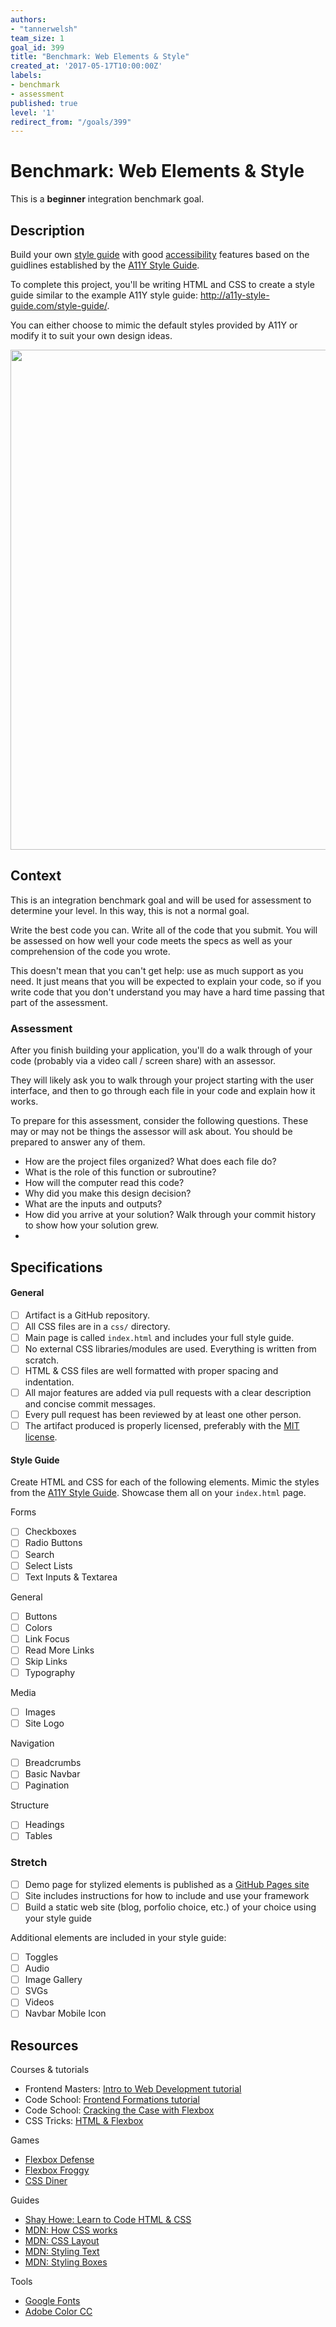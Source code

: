 ```yaml
---
authors:
- "tannerwelsh"
team_size: 1
goal_id: 399
title: "Benchmark: Web Elements & Style"
created_at: '2017-05-17T10:00:00Z'
labels:
- benchmark
- assessment
published: true
level: '1'
redirect_from: "/goals/399"
---
```


# Benchmark: Web Elements & Style

This is a **beginner** integration benchmark goal.

## Description

Build your own [style guide][wiki-style-guide] with good [accessibility][wiki-web-accessibility] features based on the guidlines established by the [A11Y Style Guide](http://a11y-style-guide.com/).

To complete this project, you'll be writing HTML and CSS to create a style guide similar to the example A11Y style guide: http://a11y-style-guide.com/style-guide/.

You can either choose to mimic the default styles provided by A11Y or modify it to suit your own design ideas.

<img src="https://cloud.githubusercontent.com/assets/709100/25558362/f040e72a-2cd9-11e7-98fc-393b2776ae45.png" width="800" />

## Context

This is an integration benchmark goal and will be used for assessment to determine your level. In this way, this is not a normal goal.

Write the best code you can. Write all of the code that you submit. You will be assessed on how well your code meets the specs as well as your comprehension of the code you wrote.

This doesn't mean that you can't get help: use as much support as you need. It just means that you will be expected to explain your code, so if you write code that you don't understand you may have a hard time passing that part of the assessment.

### Assessment

After you finish building your application, you'll do a walk through of your code (probably via a video call / screen share) with an assessor.

They will likely ask you to walk through your project starting with the user interface, and then to go through each file in your code and explain how it works.

To prepare for this assessment, consider the following questions. These may or may not be things the assessor will ask about. You should be prepared to answer any of them.

- How are the project files organized? What does each file do?
- What is the role of this function or subroutine?
- How will the computer read this code?
- Why did you make this design decision?
- What are the inputs and outputs?
- How did you arrive at your solution? Walk through your commit history to show how your solution grew.
- 
## Specifications

#### General

- [ ] Artifact is a GitHub repository.
- [ ] All CSS files are in a `css/` directory.
- [ ] Main page is called `index.html` and includes your full style guide.
- [ ] No external CSS libraries/modules are used. Everything is written from scratch.
- [ ] HTML & CSS files are well formatted with proper spacing and indentation.
- [ ] All major features are added via pull requests with a clear description and concise commit messages.
- [ ] Every pull request has been reviewed by at least one other person.
- [ ] The artifact produced is properly licensed, preferably with the [MIT license](https://opensource.org/licenses/MIT).

#### Style Guide

Create HTML and CSS for each of the following elements. Mimic the styles from the [A11Y Style Guide][a11y-style-guide]. Showcase them all on your `index.html` page.

Forms
- [ ] Checkboxes
- [ ] Radio Buttons
- [ ] Search
- [ ] Select Lists
- [ ] Text Inputs & Textarea

General
- [ ] Buttons
- [ ] Colors
- [ ] Link Focus
- [ ] Read More Links
- [ ] Skip Links
- [ ] Typography

Media
- [ ] Images
- [ ] Site Logo

Navigation
- [ ] Breadcrumbs
- [ ] Basic Navbar
- [ ] Pagination

Structure
- [ ] Headings
- [ ] Tables

### Stretch

- [ ] Demo page for stylized elements is published as a [GitHub Pages site](https://pages.github.com/)
- [ ] Site includes instructions for how to include and use your framework
- [ ] Build a static web site (blog, porfolio choice, etc.) of your choice using your style guide

Additional elements are included in your style guide:
- [ ] Toggles
- [ ] Audio
- [ ] Image Gallery
- [ ] SVGs
- [ ] Videos
- [ ] Navbar Mobile Icon

## Resources

Courses & tutorials

- Frontend Masters: [Intro to Web Development tutorial](https://frontendmasters.com/courses/web-development/)
- Code School: [Frontend Formations tutorial](https://www.codeschool.com/courses/front-end-formations)
- Code School: [Cracking the Case with Flexbox](https://www.codeschool.com/courses/cracking-the-case-with-flexbox)
- CSS Tricks: [HTML & Flexbox](https://css-tricks.com/video-screencasts/148-laying-things-html-flexbox-dee-gill/)

Games

- [Flexbox Defense](http://www.flexboxdefense.com/)
- [Flexbox Froggy](http://flexboxfroggy.com/)
- [CSS Diner](https://flukeout.github.io/)

Guides

- [Shay Howe: Learn to Code HTML & CSS](http://learn.shayhowe.com/html-css/)
- [MDN: How CSS works](https://developer.mozilla.org/en-US/docs/Learn/CSS/Introduction_to_CSS/How_CSS_works)
- [MDN: CSS Layout](https://developer.mozilla.org/en-US/docs/Learn/CSS/CSS_layout)
- [MDN: Styling Text](https://developer.mozilla.org/en-US/docs/Learn/CSS/Styling_text)
- [MDN: Styling Boxes](https://developer.mozilla.org/en-US/docs/Learn/CSS/Styling_boxes)

Tools

- [Google Fonts][google-fonts]
- [Adobe Color CC][adobe-color]

[bootstrap]: http://getbootstrap.com/
[google-fonts]: https://fonts.google.com/
[adobe-color]: https://color.adobe.com/explore/newest/

[wiki-style-guide]: https://en.wikipedia.org/wiki/Style_guide
[a11y-style-guide]: http://a11y-style-guide.com/style-guide/

[wiki-web-accessibility]: https://en.wikipedia.org/wiki/Web_accessibility
